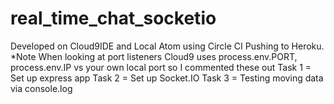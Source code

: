 # real_time_chat_socketio 
Developed on Cloud9IDE and Local Atom using Circle CI Pushing to Heroku.
*Note When looking at port listeners Cloud9 uses process.env.PORT, process.env.IP vs your own local port so I commented these out
Task 1 = Set up express app
Task 2 = Set up Socket.IO
Task 3 = Testing moving data via console.log